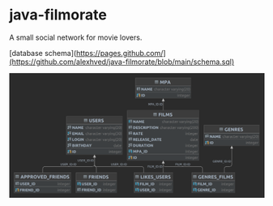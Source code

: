# java-filmorate
A small social network for movie lovers.

[database schema](https://pages.github.com/](https://github.com/alexhved/java-filmorate/blob/main/schema.sql)

![filmorate-db-schema](https://github.com/alexhved/java-filmorate/blob/main/filmorate-diagram.png)
